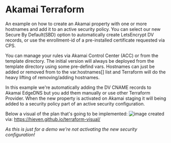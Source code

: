 # Akamai Terraform #

An example on how to create an Akamai property with one or more hostnames and add it to an active security policy.
You can select our new Secure By Default(SBD) option to automatically create LetsEncrypt DV records, or use the enrollment-id of a pre-installed certificate requested via CPS.

You can manage your rules via Akamai Control Center (ACC) or from the template directory. The initial version will always be deployed from the template directory using some pre-defind vars. Hostnames can just be added or removed from to the var.hostnames[] list and Terraform will do the heavy lifting of removing/adding hostnames.

In this example we're automatically adding the DV CNAME records to Akamai EdgeDNS but you add them manually or use other Terraform Provider.
When the new property is activated on Akamai staging it will being added to a security policy part of an active security configuration.

Below a visual of the plan that's going to be implemented: 
![image](https://user-images.githubusercontent.com/3455889/150530341-cb537a21-c45e-48bf-823f-b1429bd70f68.png)
created via: https://hieven.github.io/terraform-visual/

_As this is just for a demo we're not activating the new security configuration!_
